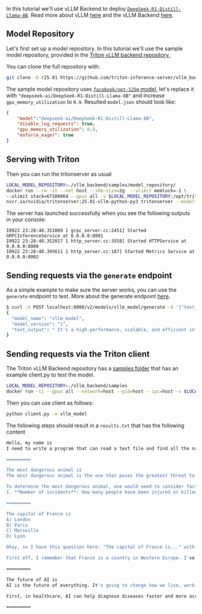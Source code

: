 <!--
# Copyright 2025, NVIDIA CORPORATION & AFFILIATES. All rights reserved.
#
# Redistribution and use in source and binary forms, with or without
# modification, are permitted provided that the following conditions
# are met:
#  * Redistributions of source code must retain the above copyright
#    notice, this list of conditions and the following disclaimer.
#  * Redistributions in binary form must reproduce the above copyright
#    notice, this list of conditions and the following disclaimer in the
#    documentation and/or other materials provided with the distribution.
#  * Neither the name of NVIDIA CORPORATION nor the names of its
#    contributors may be used to endorse or promote products derived
#    from this software without specific prior written permission.
#
# THIS SOFTWARE IS PROVIDED BY THE COPYRIGHT HOLDERS ``AS IS'' AND ANY
# EXPRESS OR IMPLIED WARRANTIES, INCLUDING, BUT NOT LIMITED TO, THE
# IMPLIED WARRANTIES OF MERCHANTABILITY AND FITNESS FOR A PARTICULAR
# PURPOSE ARE DISCLAIMED.  IN NO EVENT SHALL THE COPYRIGHT OWNER OR
# CONTRIBUTORS BE LIABLE FOR ANY DIRECT, INDIRECT, INCIDENTAL, SPECIAL,
# EXEMPLARY, OR CONSEQUENTIAL DAMAGES (INCLUDING, BUT NOT LIMITED TO,
# PROCUREMENT OF SUBSTITUTE GOODS OR SERVICES; LOSS OF USE, DATA, OR
# PROFITS; OR BUSINESS INTERRUPTION) HOWEVER CAUSED AND ON ANY THEORY
# OF LIABILITY, WHETHER IN CONTRACT, STRICT LIABILITY, OR TORT
# (INCLUDING NEGLIGENCE OR OTHERWISE) ARISING IN ANY WAY OUT OF THE USE
# OF THIS SOFTWARE, EVEN IF ADVISED OF THE POSSIBILITY OF SUCH DAMAGE.
-->

In this tutorial we'll use vLLM Backend to deploy
[`DeepSeek-R1-Distill-Llama-8B`](https://huggingface.co/deepseek-ai/DeepSeek-R1-Distill-Llama-8B).
Read more about vLLM [here](https://blog.vllm.ai/2023/06/20/vllm.html) and
the vLLM Backend [here](https://github.com/triton-inference-server/vllm_backend).

## Model Repository

Let's first set up a model repository. In this tutorial we'll use the sample
model repository, provided in the [Triton vLLM backend repository.](https://github.com/triton-inference-server/vllm_backend/tree/main/samples/model_repository/vllm_model)

You can clone the full repository with:
```bash
git clone -b r25.01 https://github.com/triton-inference-server/vllm_backend.git
```

The sample model repository uses [`facebook/opt-125m` model,](https://github.com/triton-inference-server/vllm_backend/blob/80dd0371e0301fabf79c57536e60700d016fcc76/samples/model_repository/vllm_model/1/model.json#L2)
let's replace it with `"deepseek-ai/DeepSeek-R1-Distill-Llama-8B"` and increase
`gpu_memory_utilization` to `0.9`. Resulted `model.json` should look like:
```json
{
    "model":"deepseek-ai/DeepSeek-R1-Distill-Llama-8B",
    "disable_log_requests": true,
    "gpu_memory_utilization": 0.9,
    "enforce_eager": true
}
```

## Serving with Triton

Then you can run the tritonserver as usual
```bash
LOCAL_MODEL_REPOSITORY=./vllm_backend/samples/model_repository/
docker run --rm -it --net host --shm-size=2g  --ulimit memlock=-1 \
--ulimit stack=67108864 --gpus all -v $LOCAL_MODEL_REPOSITORY:/opt/tritonserver/model_repository  \
nvcr.io/nvidia/tritonserver:25.01-vllm-python-py3 tritonserver --model-repository=model_repository/
```
The server has launched successfully when you see the following outputs in your console:

```
I0922 23:28:40.351809 1 grpc_server.cc:2451] Started GRPCInferenceService at 0.0.0.0:8001
I0922 23:28:40.352017 1 http_server.cc:3558] Started HTTPService at 0.0.0.0:8000
I0922 23:28:40.395611 1 http_server.cc:187] Started Metrics Service at 0.0.0.0:8002
```

## Sending requests via the `generate` endpoint

As a simple example to make sure the server works, you can use the `generate` endpoint to test. More about the generate endpoint [here](https://github.com/triton-inference-server/server/blob/main/docs/protocol/extension_generate.md).

```bash
$ curl -X POST localhost:8000/v2/models/vllm_model/generate -d '{"text_input": "What is Triton Inference Server?", "parameters": {"stream": false, n"temperature": 0, "exclude_input_in_output": true, "max_tokens": 45}}' | jq
{
  "model_name": "vllm_model",
  "model_version": "1",
  "text_output": " It's a high-performance, scalable, and efficient inference server for AI models. It's designed to handle large numbers of requests quickly and efficiently, making it suitable for real-time applications like autonomous vehicles, smart homes, and more"
}
```

## Sending requests via the Triton client

The Triton vLLM Backend repository has a [samples folder](https://github.com/triton-inference-server/vllm_backend/tree/main/samples)
that has an example client.py to test the model.

```bash
LOCAL_MODEL_REPOSITORY=./vllm_backend/samples
docker run -ti --gpus all --network=host --pid=host --ipc=host -v $LOCAL_MODEL_REPOSITORY:/workspace nvcr.io/nvidia/tritonserver:25.01-py3-sdk
```
Then you can use client as follows:
```bash
python client.py -m vllm_model
```

The following steps should result in a `results.txt` that has the following content
```bash
Hello, my name is
I need to write a program that can read a text file and find all the names in the text. The names can be in any case (uppercase, lowercase, or mixed). Also, the names can be part of longer words or phrases, so I need to make sure that I'm extracting only the names and not parts of other words. Additionally, the names can be separated by various non-word characters, such as commas, periods, apostrophes, etc. So, I need to extract

=========

The most dangerous animal is
The most dangerous animal is the one that poses the greatest threat to human safety and well-being. This can vary depending on the region and the specific circumstances. For example, in some areas, large predators like lions or tigers might be considered the most dangerous, while in others, venomous snakes or dangerous marine animals might take precedence.

To determine the most dangerous animal, one would need to consider factors such as:
1. **Number of incidents**: How many people have been injured or killed by this

=========

The capital of France is
A) London
B) Paris
C) Marseille
D) Lyon

Okay, so I have this question here: "The capital of France is..." with options A) London, B) Paris, C) Marseille, D) Lyon. Hmm, I need to figure out the correct answer. Let me think about what I know regarding the capitals of different countries.

First off, I remember that France is a country in Western Europe. I've heard people talk about Paris before, especially in

=========

The future of AI is
AI is the future of everything. It's going to change how we live, work, and interact with the world. From healthcare to education, from transportation to entertainment, AI will play a crucial role in shaping our tomorrow. But what does that mean for us? How will AI impact our daily lives? Let's explore some possibilities.

First, in healthcare, AI can help diagnose diseases faster and more accurately than ever before. It can analyze medical data, recommend treatments, and even assist in surgery.

=========
```